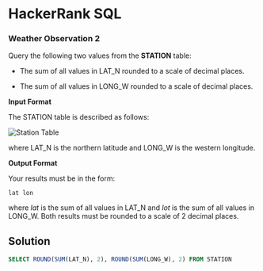 # HackerRank SQL

### Weather Observation 2

Query the following two values from the **STATION** table:

* The sum of all values in LAT_N rounded to a scale of decimal places.

* The sum of all values in LONG_W rounded to a scale of decimal places.


**Input Format**

The STATION table is described as follows:

![Station Table](https://s3.amazonaws.com/hr-challenge-images/9336/1449345840-5f0a551030-Station.jpg)

where LAT_N is the northern latitude and LONG_W is the western longitude.

**Output Format**

Your results must be in the form:

```
lat lon
```

where *lat* is the sum of all values in LAT_N and *lot* is the sum of all values in LONG_W. Both results must be rounded to a scale of 2 decimal places.

## Solution

```sql
SELECT ROUND(SUM(LAT_N), 2), ROUND(SUM(LONG_W), 2) FROM STATION
```
